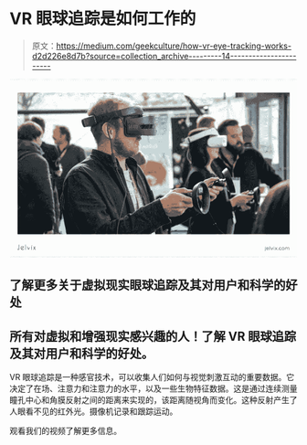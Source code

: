 # VR 眼球追踪是如何工作的

> 原文：<https://medium.com/geekculture/how-vr-eye-tracking-works-d2d226e8d7b?source=collection_archive---------14----------------------->

![](img/e8a2bcc48893988fdf379e4d83df802d.png)

## 了解更多关于虚拟现实眼球追踪及其对用户和科学的好处

## 所有对虚拟和增强现实感兴趣的人！了解 VR 眼球追踪及其对用户和科学的好处。

VR 眼球追踪是一种感官技术，可以收集人们如何与视觉刺激互动的重要数据。它决定了在场、注意力和注意力的水平，以及一些生物特征数据。这是通过连续测量瞳孔中心和角膜反射之间的距离来实现的，该距离随视角而变化。这种反射产生了人眼看不见的红外光。摄像机记录和跟踪运动。

观看我们的视频了解更多信息。